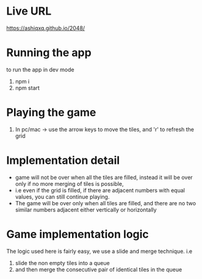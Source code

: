# Live URL
https://ashiqxq.github.io/2048/

# Running the app

to run the app in dev mode

1. npm i
2. npm start

# Playing the game

1. In pc/mac -> use the arrow keys to move the tiles, and 'r' to refresh the grid

# Implementation detail

* game will not be over when all the tiles are filled, instead it will be over only if no more merging of tiles is possible,
* i.e even if the grid is filled, if there are adjacent numbers with equal values, you can still continue playing.
* The game will be over only when all tiles are filled, and there are no two similar numbers adjacent either vertically or horizontally


# Game implementation logic

The logic used here is fairly easy, we use a slide and merge technique. 
i.e 
1. slide the non empty tiles into a queue
2. and then merge the consecutive pair of identical tiles in the queue
